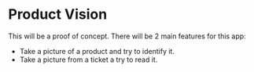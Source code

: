 # Product Vision

This will be a proof of concept. There will be 2 main features for this app: 

* Take a picture of a product and try to identify it.
* Take a picture from a ticket a try to read it. 